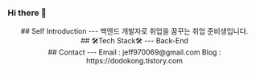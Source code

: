 ### Hi there 👋

<!--
**dokongMin/dokongMin** is a ✨ _special_ ✨ repository because its `README.md` (this file) appears on your GitHub profile.

Here are some ideas to get you started:

- 🔭 I’m currently working on ...
- 🌱 I’m currently learning ...
- 👯 I’m looking to collaborate on ...
- 🤔 I’m looking for help with ...
- 💬 Ask me about ...
- 📫 How to reach me: ...
- 😄 Pronouns: ...
- ⚡ Fun fact: ...
-->

<div align="center">
## Self Introduction
---
백엔드 개발자로 취업을 꿈꾸는 취업 준비생입니다.
</div>

<div align="center">
## 🛠️Tech Stack🛠️
--- 
Back-End
  
</div>

<div align="center">
## Contact
---
Email : jeff970069@gmail.com
Blog : https://dodokong.tistory.com

</div>
